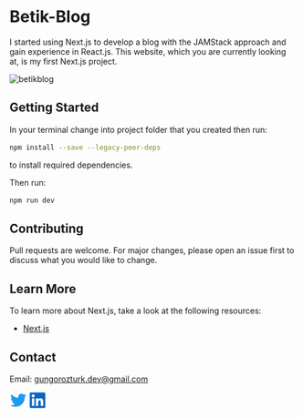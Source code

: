 # Betik-Blog

I started using Next.js to develop a blog with the JAMStack approach and gain experience in React.js. This website, which you are currently looking at, is my first Next.js project.

![betikblog](https://i.hizliresim.com/t6sbJd.png)

## Getting Started

In your terminal change into project folder that you created then run:
```bash
npm install --save --legacy-peer-deps
```
to install required dependencies.

Then run:
```bash
npm run dev
```
## Contributing
Pull requests are welcome. For major changes, please open an issue first to discuss what you would like to change.


## Learn More
To learn more about Next.js, take a look at the following resources:
- [Next.js](https://nextjs.org/docs/getting-started)


## Contact
Email: gungorozturk.dev@gmail.com
<p align="left">
<a href="https://twitter.com/ozturkkgungorr" target="blank"><img align="center" src="https://github.com/gngrozturk/gngrozturk/blob/master/tw.svg" height="30" width="30" /></a>
<a href="https://linkedin.com/in/güngör-öztürk" target="blank"><img align="center" src="https://github.com/gngrozturk/gngrozturk/blob/master/in.svg" alt="güngör-öztürk" height="30" width="30" /></a>
</p>
